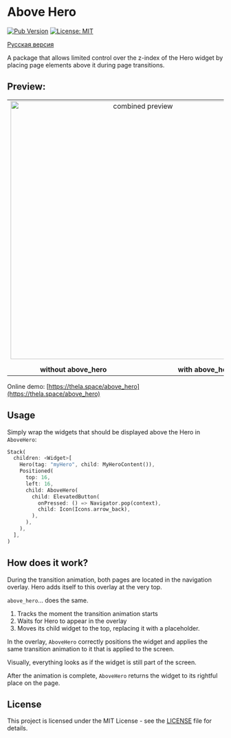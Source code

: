 # Above Hero

[![Pub Version](https://img.shields.io/pub/v/above_hero?label=pub.dev)](https://pub.dev/packages/above_hero)
[![License: MIT](https://img.shields.io/badge/License-MIT-yellow.svg)](LICENSE)

[Русская версия](https://github.com/TheLastFlame/above_hero/blob/master/README_RU.md)

A package that allows limited control over the z-index of the Hero widget by placing page elements above it during page transitions.

## Preview:

<table>
  <tr>
    <td align="center" colspan="2">
      <img src="https://github.com/user-attachments/assets/363f734c-4ffe-4845-bf32-86c7cf4a7581" alt="combined preview" width="600" />
    </td>
  </tr>
  <tr>
    <td align="center" width="50%">
      <div style="display: block; margin-top: 8px;">
        <b>without above_hero</b>
      </div>
    </td>
    <td align="center" width="50%">
      <div style="display: block; margin-top: 8px;">
        <b>with above_hero</b>
      </div>
    </td>
  </tr>
</table>

Online demo: [https://thela.space/above_hero](https://thela.space/above_hero)

## Usage

Simply wrap the widgets that should be displayed above the Hero in `AboveHero`:
 ```dart
 Stack(
   children: <Widget>[
     Hero(tag: "myHero", child: MyHeroContent()),
     Positioned(
       top: 16,
       left: 16,
       child: AboveHero(
         child: ElevatedButton(
           onPressed: () => Navigator.pop(context),
           child: Icon(Icons.arrow_back),
         ),
       ),
     ),
   ],
 )
 ```

## How does it work?

During the transition animation, both pages are located in the navigation overlay. Hero adds itself to this overlay at the very top.

`above_hero`... does the same.

1. Tracks the moment the transition animation starts
2. Waits for Hero to appear in the overlay
3. Moves its child widget to the top, replacing it with a placeholder.

In the overlay, `AboveHero` correctly positions the widget and applies the same transition animation to it that is applied to the screen.

Visually, everything looks as if the widget is still part of the screen.

After the animation is complete, `AboveHero` returns the widget to its rightful place on the page.

## License

This project is licensed under the MIT License - see the [LICENSE](LICENSE) file for details.
